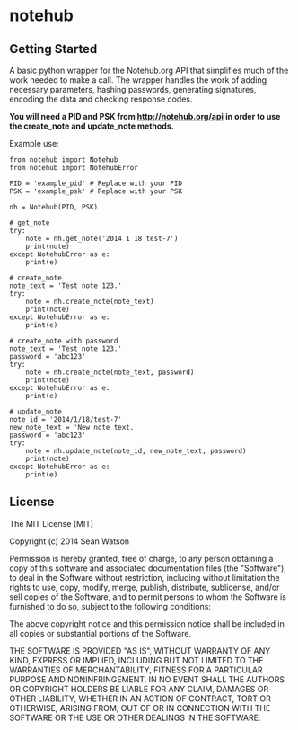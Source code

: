 notehub
=======

Getting Started
---------------

A basic python wrapper for the Notehub.org API that simplifies much of the work
needed to make a call. The wrapper handles the work of adding necessary
parameters, hashing passwords, generating signatures, encoding the data and
checking response codes.

**You will need a PID and PSK from http://notehub.org/api**
**in order to use the create\_note and update\_note methods.**

Example use:

    from notehub import Notehub
    from notehub import NotehubError

    PID = 'example_pid' # Replace with your PID
    PSK = 'example_psk' # Replace with your PSK

    nh = Notehub(PID, PSK)

    # get_note
    try:
        note = nh.get_note('2014 1 18 test-7')
        print(note)
    except NotehubError as e:
        print(e)

    # create_note
    note_text = 'Test note 123.'
    try:
        note = nh.create_note(note_text)
        print(note)
    except NotehubError as e:
        print(e)

    # create_note with password
    note_text = 'Test note 123.'
    password = 'abc123'
    try:
        note = nh.create_note(note_text, password)
        print(note)
    except NotehubError as e:
        print(e)

    # update_note
    note_id = '2014/1/18/test-7'
    new_note_text = 'New note text.'
    password = 'abc123'
    try:
        note = nh.update_note(note_id, new_note_text, password)
        print(note)
    except NotehubError as e:
        print(e)

License
-------

The MIT License (MIT)

Copyright (c) 2014 Sean Watson

Permission is hereby granted, free of charge, to any person obtaining a copy of
this software and associated documentation files (the "Software"), to deal in
the Software without restriction, including without limitation the rights to
use, copy, modify, merge, publish, distribute, sublicense, and/or sell copies of
the Software, and to permit persons to whom the Software is furnished to do so,
subject to the following conditions:

The above copyright notice and this permission notice shall be included in all
copies or substantial portions of the Software.

THE SOFTWARE IS PROVIDED "AS IS", WITHOUT WARRANTY OF ANY KIND, EXPRESS OR
IMPLIED, INCLUDING BUT NOT LIMITED TO THE WARRANTIES OF MERCHANTABILITY, FITNESS
FOR A PARTICULAR PURPOSE AND NONINFRINGEMENT. IN NO EVENT SHALL THE AUTHORS OR
COPYRIGHT HOLDERS BE LIABLE FOR ANY CLAIM, DAMAGES OR OTHER LIABILITY, WHETHER
IN AN ACTION OF CONTRACT, TORT OR OTHERWISE, ARISING FROM, OUT OF OR IN
CONNECTION WITH THE SOFTWARE OR THE USE OR OTHER DEALINGS IN THE SOFTWARE.

